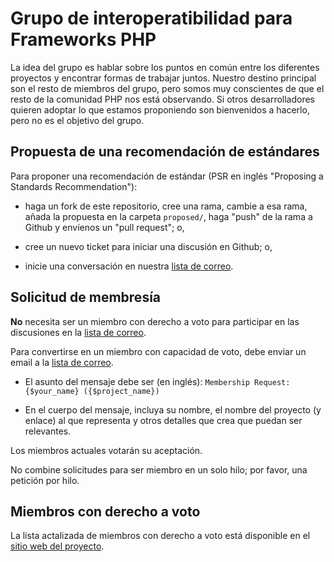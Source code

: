 Grupo de interoperatibilidad para Frameworks PHP
================================================

La idea del grupo es hablar sobre los puntos en común entre los diferentes proyectos y encontrar formas de trabajar juntos. Nuestro destino principal son el resto de miembros del grupo, pero somos muy conscientes de que el resto de la comunidad PHP nos está observando. Si otros desarrolladores quieren adoptar lo que estamos proponiendo son bienvenidos a hacerlo, pero no es el objetivo del grupo.

Propuesta de una recomendación de estándares
--------------------------------------------

Para proponer una recomendación de estándar (PSR en inglés "Proposing a Standards Recommendation"):

- haga un fork de este repositorio, cree una rama, cambie a esa rama, añada la propuesta en la carpeta `proposed/`, haga "push" de la rama a Github y envíenos un "pull request"; o,

- cree un nuevo ticket para iniciar una discusión en Github; o,

- inicie una conversación en nuestra [lista de correo][].

[lista de correo]: http://groups.google.com/group/php-fig/


Solicitud de membresía
----------------------

**No** necesita ser un miembro con derecho a voto para participar en las discusiones en la [lista de correo][].

Para convertirse en un miembro con capacidad de voto, debe enviar un email a la [lista de correo][].

- El asunto del mensaje debe ser (en inglés): `Membership Request: {$your_name} ({$project_name})`

- En el cuerpo del mensaje, incluya su nombre, el nombre del proyecto (y enlace) al que representa y otros detalles que crea que puedan ser relevantes.

Los miembros actuales votarán su aceptación.

No combine solicitudes para ser miembro en un solo hilo; por favor, una petición por hilo.


Miembros con derecho a voto
---------------------------

La lista actalizada de miembros con derecho a voto está disponible en el [sitio web del proyecto][].

[sitio web del proyecto]: http://www.php-fig.org/
